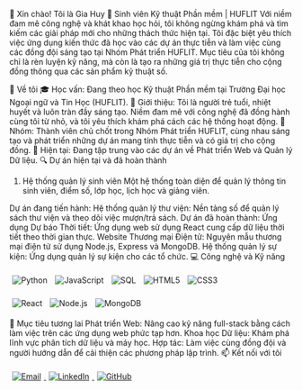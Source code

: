 👋 Xin chào! Tôi là Gia Huy 
🌟 Sinh viên Kỹ thuật Phần mềm | HUFLIT
Với niềm đam mê công nghệ và khát khao học hỏi, tôi không ngừng khám phá và tìm kiếm các giải pháp mới cho những thách thức hiện tại. Tôi đặc biệt yêu thích việc ứng dụng kiến thức đã học vào các dự án thực tiễn và làm việc cùng các đồng đội sáng tạo tại Nhóm Phát triển HUFLIT. Mục tiêu của tôi không chỉ là rèn luyện kỹ năng, mà còn là tạo ra những giá trị thực tiễn cho cộng đồng thông qua các sản phẩm kỹ thuật số.

📘 Về tôi
🎓 Học vấn: Đang theo học Kỹ thuật Phần mềm tại Trường Đại học Ngoại ngữ và Tin Học (HUFLIT).
👤 Giới thiệu: Tôi là người trẻ tuổi, nhiệt huyết và luôn tràn đầy sáng tạo. Niềm đam mê với công nghệ đã đồng hành cùng tôi từ nhỏ, và tôi yêu thích khám phá cách các hệ thống hoạt động.
👥 Nhóm: Thành viên chủ chốt trong Nhóm Phát triển HUFLIT, cùng nhau sáng tạo và phát triển những dự án mang tính thực tiễn và có giá trị cho cộng đồng.
🌱 Hiện tại: Đang tập trung vào các dự án về Phát triển Web và Quản lý Dữ liệu.
🔍 Dự án hiện tại và đã hoàn thành
1. Hệ thống quản lý sinh viên
Một hệ thống toàn diện để quản lý thông tin sinh viên, điểm số, lớp học, lịch học và giảng viên.

Dự án đang tiến hành:
Hệ thống quản lý thư viện: Nền tảng số để quản lý sách thư viện và theo dõi việc mượn/trả sách.
Dự án đã hoàn thành:
Ứng dụng Dự báo Thời tiết: Ứng dụng web sử dụng React cung cấp dữ liệu thời tiết theo thời gian thực.
Website Thương mại Điện tử: Nguyên mẫu thương mại điện tử sử dụng Node.js, Express và MongoDB.
Hệ thống quản lý sự kiện: Ứng dụng quản lý sự kiện cho các tổ chức.
💻 Công nghệ và Kỹ năng
<p> <img src="https://img.icons8.com/color/48/000000/python.png" alt="Python" style="margin: 5px;" /> <img src="https://img.icons8.com/color/48/000000/javascript--v1.png" alt="JavaScript" style="margin: 5px;" /> <img src="https://img.icons8.com/color/48/000000/sql.png" alt="SQL" style="margin: 5px;" /> <img src="https://img.icons8.com/color/48/000000/html-5.png" alt="HTML5" style="margin: 5px;" /> <img src="https://img.icons8.com/color/48/000000/css3.png" alt="CSS3" style="margin: 5px;" /> </p> <p> <img src="https://img.icons8.com/color/48/000000/react-native.png" alt="React" style="margin: 5px;" /> <img src="https://img.icons8.com/color/48/000000/nodejs.png" alt="Node.js" style="margin: 5px;" /> <img src="https://img.icons8.com/color/48/000000/mongodb.png" alt="MongoDB" style="margin: 5px;" /> </p>
🌱 Mục tiêu tương lai
Phát triển Web: Nâng cao kỹ năng full-stack bằng cách làm việc trên các ứng dụng web phức tạp hơn.
Khoa học Dữ liệu: Khám phá lĩnh vực phân tích dữ liệu và máy học.
Hợp tác: Làm việc cùng đồng đội và người hướng dẫn để cải thiện các phương pháp lập trình.
📫 Kết nối với tôi
<p> <a href="mailto:tghuy140104@gmail.com"> <img src="https://img.icons8.com/fluent/48/000000/gmail.png" alt="Email" style="margin: 5px;" /> </a> <a href="https://www.linkedin.com/in/tghuy140104/" target="_blank"> <img src="https://img.icons8.com/fluent/48/000000/linkedin.png" alt="LinkedIn" style="margin: 5px;" /> </a> <a href="https://github.com/huytr1401" target="_blank"> <img src="https://img.icons8.com/fluent/48/000000/github.png" alt="GitHub" style="margin: 5px;" /> </a> </p>
